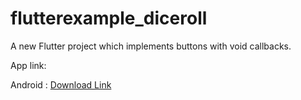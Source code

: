 # flutterexample_diceroll

A new Flutter project which implements buttons with void callbacks.

App link:

Android : <a href=https://github.com/KushalKantiMehta/flutterexample_diceroll/raw/master/app-release.apk>Download Link</a>
